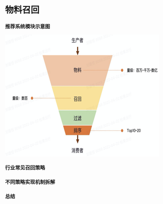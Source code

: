 # 物料召回

### 推荐系统模块示意图

<img align="center"  width='600' height='400' src="picture/pipeline5.png"  />




### 行业常见召回策略

### 不同策略实现机制拆解

### 总结